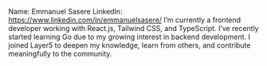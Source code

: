 Name: Emmanuel Sasere
LinkedIn: https://www.linkedin.com/in/emmanuelsasere/
I’m currently a frontend developer working with React.js, Tailwind CSS, and TypeScript. I’ve recently started learning Go due to my growing interest in backend development. I joined Layer5 to deepen my knowledge, learn from others, and contribute meaningfully to the community.
